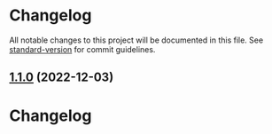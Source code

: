 # Changelog

All notable changes to this project will be documented in this file. See [standard-version](https://github.com/conventional-changelog/standard-version) for commit guidelines.

## [1.1.0](https://github.com/Siumauricio/rippleui/compare/v2.1.2-beta.1...v1.1.0) (2022-12-03)

# Changelog

